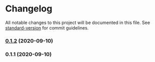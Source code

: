 # Changelog

All notable changes to this project will be documented in this file. See [standard-version](https://github.com/conventional-changelog/standard-version) for commit guidelines.

### [0.1.2](https://github.com/brunohpaiva/osu-parser/compare/v0.1.1...v0.1.2) (2020-09-10)

### 0.1.1 (2020-09-10)
